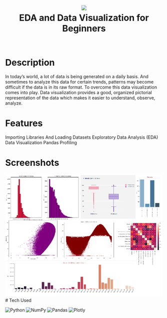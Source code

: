 <div align="center">
      <h1> <img src="https://www.google.com/imgres?imgurl=https%3A%2F%2Fmatplotlib.org%2Fstable%2F_static%2Fimages%2Flogo2.svg&tbnid=rI_ta0GMKDEpWM&vet=12ahUKEwjSlvi0tZz-AhV55HMBHe8FBt4QMygDegUIARDMAQ..i&imgrefurl=https%3A%2F%2Fmatplotlib.org%2Fstable%2Findex.html&docid=xwnIw7Jd4bldLM&w=1200&h=288&q=matplotlib%20logo&ved=2ahUKEwjSlvi0tZz-AhV55HMBHe8FBt4QMygDegUIARDMAQ" width="80px"><br/>EDA and Data Visualization for Beginners</h1>
     </div>
<p align="center"> <a href="https://sites.google.com/view/ripon2488" target="_blank"><img alt="" src="https://img.shields.io/badge/Website-EA4C89?style=normal&logo=dribbble&logoColor=white" style="vertical-align:center" /></a> <a href="https://www.facebook.com/ripon2488" target="_blank"><img alt="" src="https://img.shields.io/badge/Facebook-1877F2?style=normal&logo=facebook&logoColor=white" style="vertical-align:center" /></a> <a href="https://www.linkedin.com/in/md-ripon-miah-607262178}" target="_blank"><img alt="" src="https://img.shields.io/badge/LinkedIn-0077B5?style=normal&logo=linkedin&logoColor=white" style="vertical-align:center" /></a> </p>

# Description
In today’s world, a lot of data is being generated on a daily basis. And sometimes to analyze this data for certain trends, patterns may become difficult if the data is in its raw format. To overcome this data visualization comes into play. Data visualization provides a good, organized pictorial representation of the data which makes it easier to understand, observe, analyze. 

# Features
Importing Libraries And Loading Datasets
Exploratory Data Analysis (EDA)
Data Visualization
Pandas Profiling
# Screenshots
 <img src="https://github.com/ripon2488/EDA-and-Data-Visualization-for-Beginners/blob/main/visual_grapg.png">
# Tech Used

 ![Python](https://img.shields.io/badge/python-3670A0?style=for-the-badge&logo=python&logoColor=ffdd54) ![NumPy](https://img.shields.io/badge/numpy-%23013243.svg?style=for-the-badge&logo=numpy&logoColor=white) ![Pandas](https://img.shields.io/badge/pandas-%23150458.svg?style=for-the-badge&logo=pandas&logoColor=white) ![Plotly](https://img.shields.io/badge/Plotly-%233F4F75.svg?style=for-the-badge&logo=plotly&logoColor=white)
      

<!-- </> with 💛 by readMD (https://readmd.itsvg.in) -->
    
